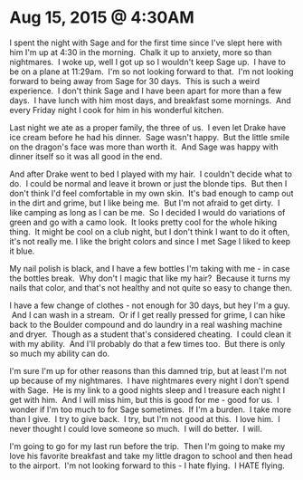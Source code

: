 # Aug 15, 2015 @ 4:30AM

I spent the night with Sage and for the first time since I've slept here with him I'm up at 4:30 in the morning.  Chalk it up to anxiety, more so than nightmares.  I woke up, well I got up so I wouldn't keep Sage up.  I have to be on a plane at 11:29am.  I'm so not looking forward to that.  I'm not looking forward to being away from Sage for 30 days.  This is such a weird experience.  I don't think Sage and I have been apart for more than a few days.  I have lunch with him most days, and breakfast some mornings.  And every Friday night I cook for him in his wonderful kitchen.

Last night we ate as a proper family, the three of us.  I even let Drake have ice cream before he had his dinner.  Sage wasn't happy.  But the little smile on the dragon's face was more than worth it.  And Sage was happy with dinner itself so it was all good in the end.

And after Drake went to bed I played with my hair.  I couldn't decide what to do.  I could be normal and leave it brown or just the blonde tips.  But then I don't think I'd feel comfortable in my own skin.  It's bad enough to camp out in the dirt and grime, but I like being me.  But I'm not afraid to get dirty.  I like camping as long as I can be me.  So I decided I would do variations of green and go with a camo look.  It looks pretty cool for the whole hiking thing.  It might be cool on a club night, but I don't think I want to do it often, it's not really me. I like the bright colors and since I met Sage I liked to keep it blue.

My nail polish is black, and I have a few bottles I'm taking with me - in case the bottles break.  Why don't I magic that like my hair?  Because it turns my nails that color, and that's not healthy and not quite so easy to change then.

I have a few change of clothes - not enough for 30 days, but hey I'm a guy.  And I can wash in a stream.  Or if I get really pressed for grime, I can hike back to the Boulder compound and do laundry in a real washing machine and dryer.  Though as a student that's considered cheating.  I could clean it with my ability.  And I'll probably do that a few times too.  But there is only so much my ability can do.

I'm sure I'm up for other reasons than this damned trip, but at least I'm not up because of my nightmares.  I have nightmares every night I don't spend with Sage.  He is my link to a good nights sleep and I treasure each night I get with him.  And I will miss him, but this is good for me - good for us.  I wonder if I'm too much to for Sage sometimes.  If I'm a burden.  I take more than I give.  I try to give back.  I try, but I'm not good at this.  I love him.  I never thought I could love someone so much.  I will do better.  I will.

I'm going to go for my last run before the trip.  Then I'm going to make my love his favorite breakfast and take my little dragon to school and then head to the airport.  I'm not looking forward to this - I hate flying.  I HATE flying.


